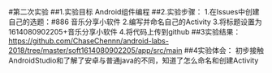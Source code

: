 #第二次实验
##1.实验目标 Android组件编程
##2.实验步骤：
1.在Issues中创建自己的选题：#886 音乐分享小软件
2.编写并命名自己的Activity
3.将标题设置为1614080902205+音乐分享小软件
4.将代码上传到github
##3实验结果：
https://github.com/ChaseChennn/android-labs-2018/tree/master/soft1614080902205/app/src/main
##4实验体会：
初步接触AndroidStudio和了解了安卓与普通java的不同，知道了怎么命名和创建Activity

